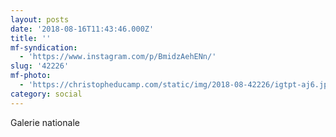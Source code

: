 ```yaml
---
layout: posts
date: '2018-08-16T11:43:46.000Z'
title: ''
mf-syndication:
  - 'https://www.instagram.com/p/BmidzAehENn/'
slug: '42226'
mf-photo:
  - 'https://christopheducamp.com/static/img/2018-08-42226/igtpt-aj6.jpg'
category: social
---
```

Galerie nationale
